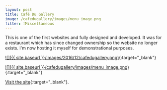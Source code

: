 ```yaml
---
layout: post
title: Café Du Gallery
image: /cafedugallery/images/menu_image.png
filter: fMiscellaneous
---
```


This is one of the first websites and fully designed and developed. It was for a restaurant which has since changed ownership so the website no longer exists. I'm now hosting it myself for demonstrational purposes.

[![]({{ site.baseurl }}/images/2016/12/cafedugallery.png)](../cafedugallery/){:target="_blank"}

[![]({{ site.baseurl }}/cafedugallery/images/menu_image.png)](../cafedugallery/){:target="_blank"}

[Visit the site](../cafedugallery/){:target="_blank"}.
